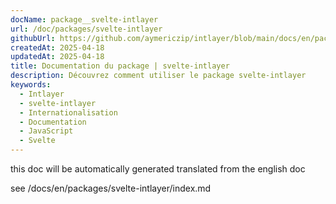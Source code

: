 ```yaml
---
docName: package__svelte-intlayer
url: /doc/packages/svelte-intlayer
githubUrl: https://github.com/aymericzip/intlayer/blob/main/docs/en/packages/svelte-intlayer/index.md
createdAt: 2025-04-18
updatedAt: 2025-04-18
title: Documentation du package | svelte-intlayer
description: Découvrez comment utiliser le package svelte-intlayer
keywords:
  - Intlayer
  - svelte-intlayer
  - Internationalisation
  - Documentation
  - JavaScript
  - Svelte
---
```


this doc will be automatically generated translated from the english doc

see /docs/en/packages/svelte-intlayer/index.md
